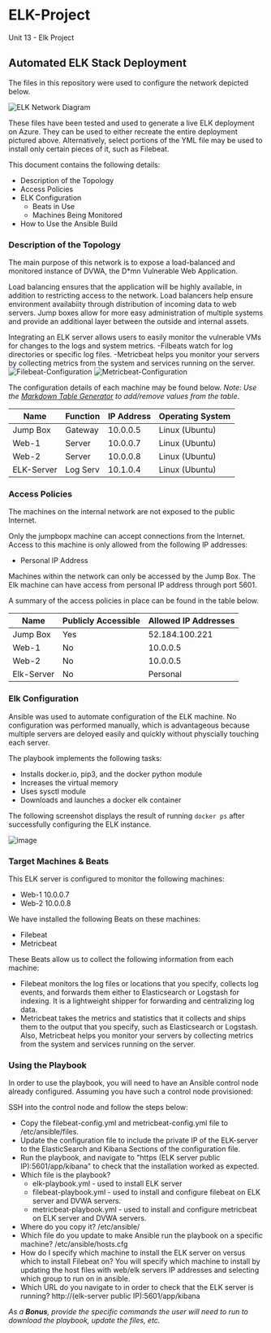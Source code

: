 # ELK-Project
Unit 13 - Elk Project
## Automated ELK Stack Deployment

The files in this repository were used to configure the network depicted below.


![ELK Network Diagram](https://user-images.githubusercontent.com/94578361/161435928-3902bf12-8c4f-444b-8c64-db8701279f51.PNG)



These files have been tested and used to generate a live ELK deployment on Azure. They can be used to either recreate the entire deployment pictured above. Alternatively, select portions of the YML file may be used to install only certain pieces of it, such as Filebeat.

 

This document contains the following details:
- Description of the Topology
- Access Policies
- ELK Configuration
  - Beats in Use
  - Machines Being Monitored
- How to Use the Ansible Build


### Description of the Topology

The main purpose of this network is to expose a load-balanced and monitored instance of DVWA, the D*mn Vulnerable Web Application.

Load balancing ensures that the application will be highly available, in addition to restricting access to the network.  Load balancers help ensure environment availabiity through distribution of incoming data to web servers.  Jump boxes allow for more easy administration of multiple systems and provide an additional layer between the outside and internal assets.

Integrating an ELK server allows users to easily monitor the vulnerable VMs for changes to the logs and system metrics.
 -Filbeats watch for log directories or specific log files.
 -Metricbeat helps you monitor your servers by collecting metrics from the system and services running on the server.
![Filebeat-Configuration](Configuration-Files/filebeat-configuration.yml)
![Metricbeat-Configuration](Configuration-Files/metricbeat-configuration.yml)


The configuration details of each machine may be found below.
_Note: Use the [Markdown Table Generator](http://www.tablesgenerator.com/markdown_tables) to add/remove values from the table_.

| Name       | Function | IP Address   | Operating System |
|----------  |----------|------------  |------------------|
| Jump Box   | Gateway  | 10.0.0.5     | Linux (Ubuntu)   |
| Web-1      | Server   | 10.0.0.7     | Linux (Ubuntu)   |
| Web-2      | Server   | 10.0.0.8     | Linux (Ubuntu)   |
| ELK-Server | Log Serv | 10.1.0.4     | Linux (Ubuntu)   |

### Access Policies

The machines on the internal network are not exposed to the public Internet. 

Only the jumpbopx machine can accept connections from the Internet. Access to this machine is only allowed from the following IP addresses:
- Personal IP Address

Machines within the network can only be accessed by the Jump Box.  The Elk machine can have access from personal IP address through port 5601.


A summary of the access policies in place can be found in the table below.

| Name          | Publicly Accessible | Allowed IP Addresses |
|---------------|---------------------|----------------------|
| Jump Box      |       Yes           |    52.184.100.221    |
| Web-1         |       No            |    10.0.0.5          |
| Web-2         |       No            |    10.0.0.5          |
| Elk-Server    |       No            |    Personal          |


### Elk Configuration

Ansible was used to automate configuration of the ELK machine. No configuration was performed manually, which is advantageous because multiple servers are deloyed 
easily and quickly without physcially touching each server.

The playbook implements the following tasks:
- Installs docker.io, pip3, and the docker python module
- Increases the virtual memory
- Uses sysctl module
- Downloads and launches a docker elk container

The following screenshot displays the result of running `docker ps` after successfully configuring the ELK instance.

![image](https://user-images.githubusercontent.com/94578361/161397103-92f0a0cb-8c9c-47b0-9b43-31ef7eee8628.png)


### Target Machines & Beats
This ELK server is configured to monitor the following machines:
- Web-1    10.0.0.7
- Web-2    10.0.0.8

We have installed the following Beats on these machines:
- Filebeat
- Metricbeat

These Beats allow us to collect the following information from each machine:
- Filebeat monitors the log files or locations that you specify, collects log events, and forwards them either to Elasticsearch or Logstash for indexing.  It is a lightweight shipper for forwarding and centralizing log data.
- Metricbeat takes the metrics and statistics that it collects and ships them to the output that you specify, such as Elasticsearch or Logstash.   Also, Metricbeat helps you monitor your servers by collecting metrics from the system and services running on the server.
 
### Using the Playbook
In order to use the playbook, you will need to have an Ansible control node already configured. Assuming you have such a control node provisioned: 

SSH into the control node and follow the steps below:
- Copy the filebeat-config.yml and metricbeat-config.yml file to /etc/ansible/files.
- Update the configuration file to include the private IP of the ELK-server to the ElasticSearch and Kibana Sections of the configuration file.
- Run the playbook, and navigate to "https (ELK server public IP):5601/app/kibana" to check that the installation worked as expected.
- Which file is the playbook?
   - elk-playbook.yml - used to install ELK server
   - filebeat-playbook.yml - used to install and configure filebeat on ELK server and DVWA servers.
   - metricbeat-playbook.yml - used to install and configure metricbeat on ELK server and DVWA servers.    
- Where do you copy it?  /etc/ansible/
- Which file do you update to make Ansible run the playbook on a specific machine? /etc/ansible/hosts.cfg 
- How do I specify which machine to install the ELK server on versus which to install Filebeat on?  You will specify which machine  to install by updating the host files with web/elk servers IP addresses and selecting which group to run on in ansible.
- Which URL do you navigate to in order to check that the ELK server is running?  http://(elk-server public IP):5601/app/kibana

_As a **Bonus**, provide the specific commands the user will need to run to download the playbook, update the files, etc._
